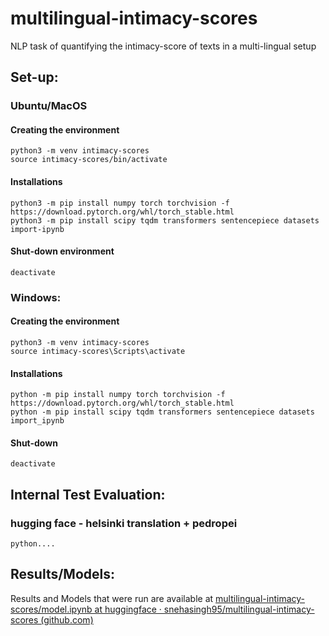# multilingual-intimacy-scores
NLP task of quantifying the intimacy-score of texts in a multi-lingual setup

## Set-up:
### Ubuntu/MacOS
#### Creating the environment

    python3 -m venv intimacy-scores
    source intimacy-scores/bin/activate

#### Installations
    python3 -m pip install numpy torch torchvision -f https://download.pytorch.org/whl/torch_stable.html
    python3 -m pip install scipy tqdm transformers sentencepiece datasets import-ipynb

#### Shut-down environment
    deactivate

### Windows:
#### Creating the environment

    python3 -m venv intimacy-scores
    source intimacy-scores\Scripts\activate

#### Installations

    python -m pip install numpy torch torchvision -f https://download.pytorch.org/whl/torch_stable.html
    python -m pip install scipy tqdm transformers sentencepiece datasets import_ipynb
     

#### Shut-down

    deactivate



## Internal Test Evaluation:

###  hugging face -  helsinki translation + pedropei

    python....
 
## Results/Models:
Results and Models that were run are available at [multilingual-intimacy-scores/model.ipynb at huggingface · snehasingh95/multilingual-intimacy-scores (github.com)](https://github.com/snehasingh95/multilingual-intimacy-scores/blob/huggingface/model.ipynb)